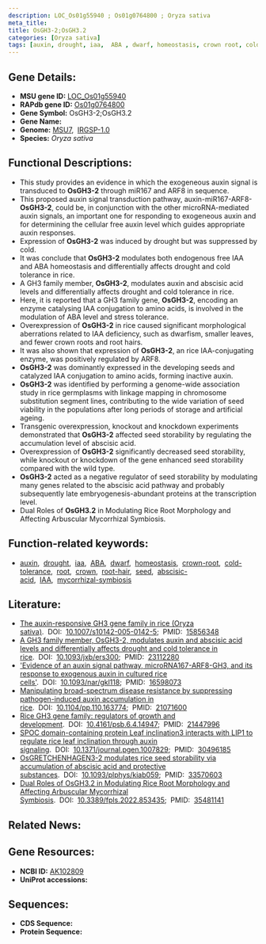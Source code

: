 ```yaml
---
description: LOC_Os01g55940 ; Os01g0764800 ; Oryza sativa
meta_title:
title: OsGH3-2;OsGH3.2
categories: [Oryza sativa]
tags: [auxin, drought, iaa,  ABA , dwarf, homeostasis, crown root, cold tolerance, root, crown, root hair, seed, abscisic acid, IAA, mycorrhizal symbiosis]
---
```


## Gene Details:
- **MSU gene ID:** [LOC_Os01g55940](http://rice.uga.edu/cgi-bin/ORF_infopage.cgi?orf=LOC_Os01g55940)  
- **RAPdb gene ID:** [Os01g0764800](https://rapdb.dna.affrc.go.jp/locus/?name=Os01g0764800)  
- **Gene Symbol:** OsGH3-2;OsGH3.2
- **Gene Name:**
- **Genome:**  [MSU7](http://rice.uga.edu/),&nbsp;&nbsp;[IRGSP-1.0](https://rapdb.dna.affrc.go.jp/download/irgsp1.html)
- **Species:** *Oryza sativa*

## Functional Descriptions:
   - This study provides an evidence in which the exogeneous auxin signal is transduced to **OsGH3-2** through miR167 and ARF8 in sequence.
   - This proposed auxin signal transduction pathway, auxin-miR167-ARF8-**OsGH3-2**, could be, in conjunction with the other microRNA-mediated auxin signals, an important one for responding to exogeneous auxin and for determining the cellular free auxin level which guides appropriate auxin responses.
   - Expression of **OsGH3-2** was induced by drought but was suppressed by cold.
   - It was conclude that **OsGH3-2** modulates both endogenous free IAA and ABA homeostasis and differentially affects drought and cold tolerance in rice.
   - A GH3 family member, **OsGH3-2**, modulates auxin and abscisic acid levels and differentially affects drought and cold tolerance in rice.
   - Here, it is reported that a GH3 family gene, **OsGH3-2**, encoding an enzyme catalysing IAA conjugation to amino acids, is involved in the modulation of ABA level and stress tolerance.
   - Overexpression of **OsGH3-2** in rice caused significant morphological aberrations related to IAA deficiency, such as dwarfism, smaller leaves, and fewer crown roots and root hairs.
   - It was also shown that expression of **OsGH3-2**, an rice IAA-conjugating enzyme, was positively regulated by ARF8.
   - **OsGH3-2** was dominantly expressed in the developing seeds and catalyzed IAA conjugation to amino acids, forming inactive auxin.
   - **OsGH3-2** was identified by performing a genome-wide association study in rice germplasms with linkage mapping in chromosome substitution segment lines, contributing to the wide variation of seed viability in the populations after long periods of storage and artificial ageing.
   - Transgenic overexpression, knockout and knockdown experiments demonstrated that **OsGH3-2** affected seed storability by regulating the accumulation level of abscisic acid.
   - Overexpression of **OsGH3-2** significantly decreased seed storability, while knockout or knockdown of the gene enhanced seed storability compared with the wild type.
   - **OsGH3-2** acted as a negative regulator of seed storability by modulating many genes related to the abscisic acid pathway and probably subsequently late embryogenesis-abundant proteins at the transcription level.
   - Dual Roles of **OsGH3.2** in Modulating Rice Root Morphology and Affecting Arbuscular Mycorrhizal Symbiosis.

## Function-related keywords:
   - [auxin](/tags/auxin/),&nbsp;&nbsp;[drought](/tags/drought/),&nbsp;&nbsp;[iaa](/tags/iaa/),&nbsp;&nbsp;[ABA](/tags/ABA/),&nbsp;&nbsp;[dwarf](/tags/dwarf/),&nbsp;&nbsp;[homeostasis](/tags/homeostasis/),&nbsp;&nbsp;[crown-root](/tags/crown-root/),&nbsp;&nbsp;[cold-tolerance](/tags/cold-tolerance/),&nbsp;&nbsp;[root](/tags/root/),&nbsp;&nbsp;[crown](/tags/crown/),&nbsp;&nbsp;[root-hair](/tags/root-hair/),&nbsp;&nbsp;[seed](/tags/seed/),&nbsp;&nbsp;[abscisic-acid](/tags/abscisic-acid/),&nbsp;&nbsp;[IAA](/tags/IAA/),&nbsp;&nbsp;[mycorrhizal-symbiosis](/tags/mycorrhizal-symbiosis/)

## Literature:
   - [The auxin-responsive GH3 gene family in rice (Oryza sativa)](https://www.doi.org/10.1007/s10142-005-0142-5).&nbsp;&nbsp;DOI:&nbsp;&nbsp;[10.1007/s10142-005-0142-5](https://www.doi.org/10.1007/s10142-005-0142-5);&nbsp;&nbsp;PMID:&nbsp;&nbsp;[15856348](https://pubmed.ncbi.nlm.nih.gov/15856348/)
   - [A GH3 family member, OsGH3-2, modulates auxin and abscisic acid levels and differentially affects drought and cold tolerance in rice](https://www.doi.org/10.1093/jxb/ers300).&nbsp;&nbsp;DOI:&nbsp;&nbsp;[10.1093/jxb/ers300](https://www.doi.org/10.1093/jxb/ers300);&nbsp;&nbsp;PMID:&nbsp;&nbsp;[23112280](https://pubmed.ncbi.nlm.nih.gov/23112280/)
   - ['Evidence of an auxin signal pathway, microRNA167-ARF8-GH3, and its response to exogenous auxin in cultured rice cells'](https://www.doi.org/10.1093/nar/gkl118).&nbsp;&nbsp;DOI:&nbsp;&nbsp;[10.1093/nar/gkl118](https://www.doi.org/10.1093/nar/gkl118);&nbsp;&nbsp;PMID:&nbsp;&nbsp;[16598073](https://pubmed.ncbi.nlm.nih.gov/16598073/)
   - [Manipulating broad-spectrum disease resistance by suppressing pathogen-induced auxin accumulation in rice](https://www.doi.org/10.1104/pp.110.163774).&nbsp;&nbsp;DOI:&nbsp;&nbsp;[10.1104/pp.110.163774](https://www.doi.org/10.1104/pp.110.163774);&nbsp;&nbsp;PMID:&nbsp;&nbsp;[21071600](https://pubmed.ncbi.nlm.nih.gov/21071600/)
   - [Rice GH3 gene family: regulators of growth and development](https://www.doi.org/10.4161/psb.6.4.14947).&nbsp;&nbsp;DOI:&nbsp;&nbsp;[10.4161/psb.6.4.14947](https://www.doi.org/10.4161/psb.6.4.14947);&nbsp;&nbsp;PMID:&nbsp;&nbsp;[21447996](https://pubmed.ncbi.nlm.nih.gov/21447996/)
   - [SPOC domain-containing protein Leaf inclination3 interacts with LIP1 to regulate rice leaf inclination through auxin signaling](https://www.doi.org/10.1371/journal.pgen.1007829).&nbsp;&nbsp;DOI:&nbsp;&nbsp;[10.1371/journal.pgen.1007829](https://www.doi.org/10.1371/journal.pgen.1007829);&nbsp;&nbsp;PMID:&nbsp;&nbsp;[30496185](https://pubmed.ncbi.nlm.nih.gov/30496185/)
   - [OsGRETCHENHAGEN3-2 modulates rice seed storability via accumulation of abscisic acid and protective substances](https://www.doi.org/10.1093/plphys/kiab059).&nbsp;&nbsp;DOI:&nbsp;&nbsp;[10.1093/plphys/kiab059](https://www.doi.org/10.1093/plphys/kiab059);&nbsp;&nbsp;PMID:&nbsp;&nbsp;[33570603](https://pubmed.ncbi.nlm.nih.gov/33570603/)
   - [Dual Roles of OsGH3.2 in Modulating Rice Root Morphology and Affecting Arbuscular Mycorrhizal Symbiosis](https://www.doi.org/10.3389/fpls.2022.853435).&nbsp;&nbsp;DOI:&nbsp;&nbsp;[10.3389/fpls.2022.853435](https://www.doi.org/10.3389/fpls.2022.853435);&nbsp;&nbsp;PMID:&nbsp;&nbsp;[35481141](https://pubmed.ncbi.nlm.nih.gov/35481141/)

## Related News:

## Gene Resources:
- **NCBI ID:**  [AK102809](http://www.ncbi.nlm.nih.gov/nuccore/AK102809)
- **UniProt accessions:** [](https://www.uniprot.org/uniprotkb//entry)

## Sequences:
- **CDS Sequence:**
- **Protein Sequence:**
